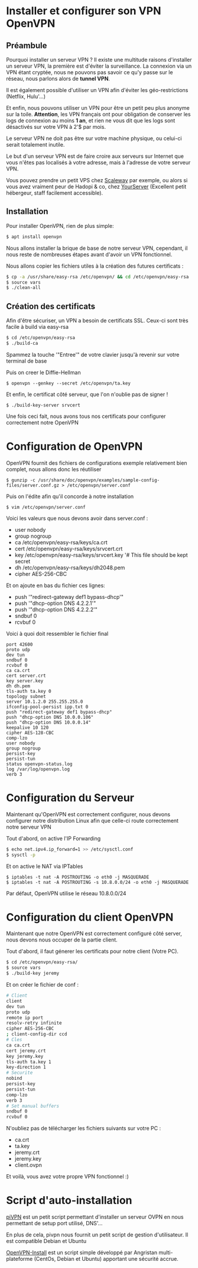 # Installer et configurer son VPN OpenVPN

## Préambule

Pourquoi installer un serveur VPN ? Il existe une multitude raisons
d'installer un serveur VPN, la première est d'éviter la surveillance.
La connexion via un VPN étant cryptée, nous ne pouvons pas savoir ce
qu'y passe sur le réseau, nous parlons alors de **tunnel VPN**.

Il est également possible d'utiliser un VPN afin d'éviter les
géo-restrictions (Netflix, Hulu'...)

Et enfin, nous pouvons utiliser un VPN pour être un petit peu plus
anonyme sur la toile. **Attention**, les VPN français ont pour
obligation de conserver les logs de connexion au moins **1 an**, et rien
ne vous dit que les logs sont désactivés sur votre VPN à 2'$ par mois.

Le serveur VPN ne doit pas être sur votre machine physique, ou celui-ci
serait totalement inutile.

Le but d'un serveur VPN est de faire croire aux serveurs sur Internet
que vous n'êtes pas localisés à votre adresse, mais à l'adresse de
votre serveur VPN.

Vous pouvez prendre un petit VPS chez
[Scaleway](https://www.scaleway.com/) par exemple, ou alors si vous avez
vraiment peur de Hadopi & co, chez
[YourServer](https://www.yourserver.se/) (Excellent petit hébergeur,
staff facilement accessible).

## Installation

Pour installer OpenVPN, rien de plus simple:

``` bash
$ apt install openvpn
```

Nous allons installer la brique de base de notre serveur VPN, cependant,
il nous reste de nombreuses étapes avant d'avoir un VPN fonctionnel.

Nous allons copier les fichiers utiles à la création des futures
certificats :

``` bash
$ cp -a /usr/share/easy-rsa /etc/openvpn/ && cd /etc/openvpn/easy-rsa
$ source vars
$ ./clean-all
```

## Création des certificats

Afin d'être sécuriser, un VPN a besoin de certificats SSL. Ceux-ci sont
très facile à build via easy-rsa

``` bash
$ cd /etc/openvpn/easy-rsa
$ ./build-ca
```

Spammez la touche '"Entree'" de votre clavier jusqu'à revenir sur votre
terminal de base

Puis on creer le Diffie-Hellman

```
$ openvpn --genkey --secret /etc/openvpn/ta.key
```

Et enfin, le certificat côté serveur, que l'on n'oublie pas de signer
!

```
$ ./build-key-server srvcert
```

Une fois ceci fait, nous avons tous nos certificats pour configurer
correctement notre OpenVPN

# Configuration de OpenVPN

OpenVPN fournit des fichiers de configurations exemple relativement bien
complet, nous allons donc les réutiliser

```
$ gunzip -c /usr/share/doc/openvpn/examples/sample-config-files/server.conf.gz > /etc/openvpn/server.conf
```

Puis on l'édite afin qu'il concorde à notre installation

```
$ vim /etc/openvpn/server.conf
```

Voici les valeurs que nous devons avoir dans server.conf :

-   user nobody
-   group nogroup
-   ca /etc/openvpn/easy-rsa/keys/ca.crt
-   cert /etc/openvpn/easy-rsa/keys/srvcert.crt
-   key /etc/openvpn/easy-rsa/keys/srvcert.key '# This file should be
    kept secret
-   dh /etc/openvpn/easy-rsa/keys/dh2048.pem
-   cipher AES-256-CBC

Et on ajoute en bas du fichier ces lignes:

-   push '"redirect-gateway def1 bypass-dhcp'"
-   push '"dhcp-option DNS 4.2.2.1'"
-   push '"dhcp-option DNS 4.2.2.2'"
-   sndbuf 0
-   rcvbuf 0

Voici à quoi doit ressembler le fichier final

    port 42600
    proto udp
    dev tun
    sndbuf 0
    rcvbuf 0
    ca ca.crt
    cert server.crt
    key server.key
    dh dh.pem
    tls-auth ta.key 0
    topology subnet
    server 10.1.2.0 255.255.255.0
    ifconfig-pool-persist ipp.txt 0
    push "redirect-gateway def1 bypass-dhcp"
    push "dhcp-option DNS 10.0.0.106"
    push "dhcp-option DNS 10.0.0.14"
    keepalive 10 120
    cipher AES-128-CBC
    comp-lzo
    user nobody
    group nogroup
    persist-key
    persist-tun
    status openvpn-status.log
    log /var/log/openvpn.log
    verb 3

# Configuration du Serveur

Maintenant qu'OpenVPN est correctement configurer, nous devons
configurer notre distribution Linux afin que celle-ci route correctement
notre serveur VPN

Tout d'abord, on active l'IP Forwarding

``` bash
$ echo net.ipv4.ip_forward=1 >> /etc/sysctl.conf
$ sysctl -p
```

Et on active le NAT via IPTables

    $ iptables -t nat -A POSTROUTING -o eth0 -j MASQUERADE
    $ iptables -t nat -A POSTROUTING -s 10.8.0.0/24 -o eth0 -j MASQUERADE

Par défaut, OpenVPN utilise le réseau 10.8.0.0/24

# Configuration du client OpenVPN

Maintenant que notre OpenVPN est correctement configuré côté server,
nous devons nous occuper de la partie client.

Tout d'abord, il faut génerer les certificats pour notre client (Votre
PC).

``` bash
$ cd /etc/openvpn/easy-rsa/
$ source vars
$ ./build-key jeremy
```

Et on créer le fichier de conf :

``` bash
# Client
client
dev tun
proto udp
remote ip port
resolv-retry infinite
cipher AES-256-CBC
; client-config-dir ccd
# Cles
ca ca.crt
cert jeremy.crt
key jeremy.key
tls-auth ta.key 1
key-direction 1
# Securite
nobind
persist-key
persist-tun
comp-lzo
verb 3
# Set manual buffers
sndbuf 0
rcvbuf 0
```

N'oubliez pas de télécharger les fichiers suivants sur votre PC :

-   ca.crt
-   ta.key
-   jeremy.crt
-   jeremy.key
-   client.ovpn

Et voilà, vous avez votre propre VPN fonctionnel :)

# Script d'auto-installation

[piVPN](https://github.com/pivpn/pivpn) est un petit script permettant
d'installer un serveur OVPN en nous permettant de setup port utilisé,
DNS'...

En plus de cela, pivpn nous fournit un petit script de gestion
d'utilisateur. Il est compatible Debian et Ubuntu

[OpenVPN-Install](https://github.com/Angristan/OpenVPN-install) est un
script simple développé par Angristan multi-plateforme (CentOs, Debian
et Ubuntu) apportant une sécurité accrue.
